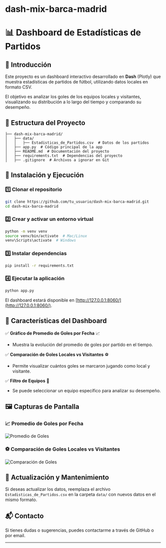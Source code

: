 # dash-mix-barca-madrid
# 📊 Dashboard de Estadísticas de Partidos

## 📌 Introducción
Este proyecto es un dashboard interactivo desarrollado en **Dash** (Plotly) que muestra estadísticas de partidos de fútbol, utilizando datos locales en formato CSV.

El objetivo es analizar los goles de los equipos locales y visitantes, visualizando su distribución a lo largo del tiempo y comparando su desempeño.

## 📂 Estructura del Proyecto
```
├── dash-mix-barca-madrid/
│   ├── data/
│   │   ├── Estadisticas_de_Partidos.csv  # Datos de los partidos
│   ├── app.py  # Código principal de la app
│   ├── README.md  # Documentación del proyecto
│   ├── requirements.txt  # Dependencias del proyecto
│   ├── .gitignore  # Archivos a ignorar en Git
```

## 🚀 Instalación y Ejecución
### 1️⃣ Clonar el repositorio
```bash
git clone https://github.com/tu_usuario/dash-mix-barca-madrid.git
cd dash-mix-barca-madrid
```

### 2️⃣ Crear y activar un entorno virtual
```bash
python -m venv venv
source venv/bin/activate  # Mac/Linux
venv\Scripts\activate  # Windows
```

### 3️⃣ Instalar dependencias
```bash
pip install -r requirements.txt
```

### 4️⃣ Ejecutar la aplicación
```bash
python app.py
```
El dashboard estará disponible en [http://127.0.0.1:8060/](http://127.0.0.1:8060/).

## 🎨 Características del Dashboard
✅ **Gráfico de Promedio de Goles por Fecha** 📈
   - Muestra la evolución del promedio de goles por partido en el tiempo.

✅ **Comparación de Goles Locales vs Visitantes** ⚽
   - Permite visualizar cuántos goles se marcaron jugando como local y visitante.

✅ **Filtro de Equipos** 🔎
   - Se puede seleccionar un equipo específico para analizar su desempeño.

## 🖼️ Capturas de Pantalla
### 📈 Promedio de Goles por Fecha
![Promedio de Goles](ruta/a/la/captura1.png)

### ⚽ Comparación de Goles Locales vs Visitantes
![Comparación de Goles](ruta/a/la/captura2.png)

## 🔄 Actualización y Mantenimiento
Si deseas actualizar los datos, reemplaza el archivo `Estadisticas_de_Partidos.csv` en la carpeta `data/` con nuevos datos en el mismo formato.

## 📬 Contacto
Si tienes dudas o sugerencias, puedes contactarme a través de GitHub o por email.

---
